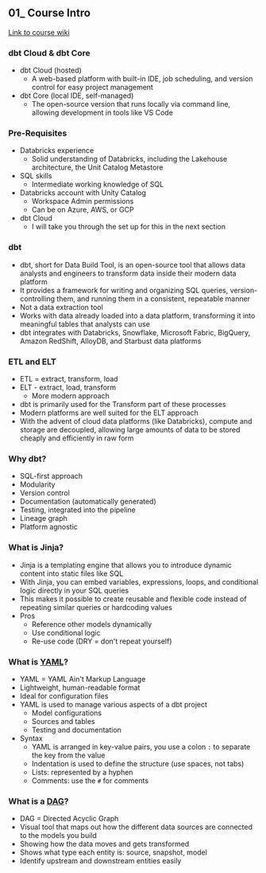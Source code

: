 ## 01_ Course Intro

[Link to course wiki](https://github.com/malvik01/DBT-On-Databricks-Course/wiki)

### dbt Cloud & dbt Core
- dbt Cloud (hosted)
  - A web-based platform with built-in IDE, job scheduling, and version control for easy project management
- dbt Core (local IDE, self-managed)
  - The open-source version that runs locally via command line, allowing development in tools like VS Code

### Pre-Requisites
- Databricks experience
  - Solid understanding of Databricks, including the Lakehouse architecture, the Unit Catalog Metastore
- SQL skills
  - Intermediate working knowledge of SQL
- Databricks account with Unity Catalog
  - Workspace Admin permissions
  - Can be on Azure, AWS, or GCP
- dbt Cloud
  - I will take you through the set up for this in the next section

### dbt
- dbt, short for Data Build Tool, is an open-source tool that allows data analysts and engineers to transform data inside their modern data platform
- It provides a framework for writing and organizing SQL queries, version-controlling them, and running them in a consistent, repeatable manner
- Not a data extraction tool
- Works with data already loaded into a data platform, transforming it into meaningful tables that analysts can use
- dbt integrates with Databricks, Snowflake, Microsoft Fabric, BigQuery, Amazon RedShift, AlloyDB, and Starbust data platforms

### ETL and ELT
- ETL = extract, transform, load
- ELT - extract, load, transform
  - More modern approach
- dbt is primarily used for the Transform part of these processes
- Modern platforms are well suited for the ELT approach
- With the advent of cloud data platforms (like Databricks), compute and storage are decoupled, allowing large amounts of data to be stored cheaply and efficiently in raw form

### Why dbt?
- SQL-first approach
- Modularity
- Version control
- Documentation (automatically generated)
- Testing, integrated into the pipeline
- Lineage graph
- Platform agnostic

### What is Jinja?
- Jinja is a templating engine that allows you to introduce dynamic content into static files like SQL
- With Jinja, you can embed variables, expressions, loops, and conditional logic directly in your SQL queries
- This makes it possible to create reusable and flexible code instead of repeating similar queries or hardcoding values
- Pros
  - Reference other models dynamically
  - Use conditional logic
  - Re-use code (DRY = don't repeat yourself)

### What is [YAML](https://docs.ansible.com/ansible/latest/reference_appendices/YAMLSyntax.html)?
- YAML = YAML Ain't Markup Language
- Lightweight, human-readable format
- Ideal for configuration files
- YAML is used to manage various aspects of a dbt project
  - Model configurations
  - Sources and tables
  - Testing and documentation
- Syntax
  - YAML is arranged in key-value pairs, you use a colon `:` to separate the key from the value
  - Indentation is used to define the structure (use spaces, not tabs)
  - Lists: represented by a hyphen
  - Comments: use the `#` for comments

### What is a [DAG](https://www.getdbt.com/blog/guide-to-dags)?
- DAG = Directed Acyclic Graph
- Visual tool that maps out how the different data sources are connected to the models you build
- Showing how the data moves and gets transformed
- Shows what type each entity is: source, snapshot, model
- Identify upstream and downstream entities easily
